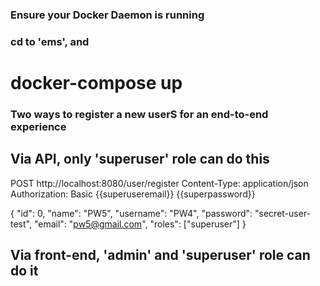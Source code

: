 ### Ensure your Docker Daemon is running
### cd to 'ems', and 
# docker-compose up

### Two ways to register a new userS for an end-to-end experience

## Via API, only 'superuser' role can do this
POST http://localhost:8080/user/register
Content-Type: application/json
Authorization: Basic {{superuseremail}} {{superpassword}}

{
"id": 0,
"name": "PW5",
"username": "PW4",
"password": "secret-user-test",
"email": "pw5@gmail.com",
"roles": ["superuser"]
}

## Via front-end, 'admin' and 'superuser' role can do it

